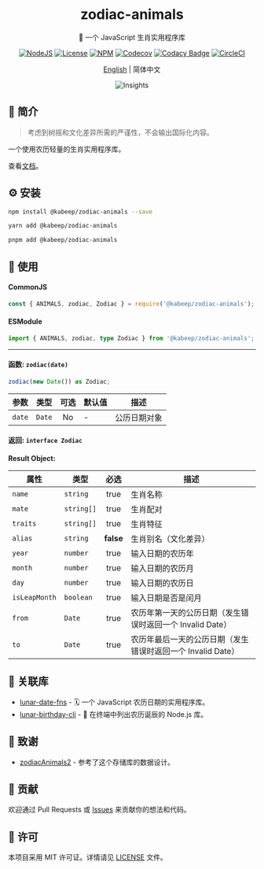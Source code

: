 <div align="center">

<h1>zodiac-animals</h1>

🐼 一个 JavaScript 生肖实用程序库

[![NodeJS][node-image]][node-url]
[![License][license-image]][license-url]
[![NPM][npm-image]][npm-url]
[![Codecov][codecov-image]][codecov-url]
[![Codacy Badge][codacy-image]][codacy-url]
[![CircleCI][circleci-image]][circleci-url]

[English][en-us-url] | 简体中文

![Insights][insights-url]

</div>

## 📖 简介

> 考虑到树摇和文化差异所需的严谨性，不会输出国际化内容。

一个使用农历轻量的生肖实用程序库。

查看[文档][docs-url]。

## ⚙️ 安装

```bash
npm install @kabeep/zodiac-animals --save
```

```bash
yarn add @kabeep/zodiac-animals
```

```bash
pnpm add @kabeep/zodiac-animals
```

## 🚀 使用

#### CommonJS

```typescript
const { ANIMALS, zodiac, Zodiac } = require('@kabeep/zodiac-animals');
```

#### ESModule

```typescript
import { ANIMALS, zodiac, type Zodiac } from '@kabeep/zodiac-animals';
```

---

#### 函数: `zodiac(date)`

```typescript
zodiac(new Date()) as Zodiac;
```

| 参数     | 类型     | 可选 | 默认值 | 描述     |
|--------|--------|:--:|-----|--------|
| `date` | `Date` | No | -   | 公历日期对象 |

#### 返回: `interface Zodiac`

**Result Object:**

| 属性            | 类型         |    必选     | 描述                                   |
|---------------|------------|:---------:|--------------------------------------|
| `name`        | `string`   |   true    | 生肖名称                                 |
| `mate`        | `string[]` |   true    | 生肖配对                                 |
| `traits`      | `string[]` |   true    | 生肖特征                                 |
| `alias`       | `string`   | **false** | 生肖别名（文化差异）                           |
| `year`        | `number`   |   true    | 输入日期的农历年                             |
| `month`       | `number`   |   true    | 输入日期的农历月                             |
| `day`         | `number`   |   true    | 输入日期的农历日                             |
| `isLeapMonth` | `boolean`  |   true    | 输入日期是否是闰月                            |
| `from`        | `Date`     |   true    | 农历年第一天的公历日期（发生错误时返回一个 Invalid Date）  |
| `to`          | `Date`     |   true    | 农历年最后一天的公历日期（发生错误时返回一个 Invalid Date） |

## 🔗 关联库

- [lunar-date-fns][lunar-date-fns-url] - 🗓️ 一个 JavaScript 农历日期的实用程序库。
- [lunar-birthday-cli][lunar-birthday-cli-url] - 🎂 在终端中列出农历诞辰的 Node.js 库。

## 🏅 致谢

- [zodiacAnimals2][credits-url] - 参考了这个存储库的数据设计。

## 🤝 贡献

欢迎通过 Pull Requests 或 [Issues](https://github.com/kabeep/lunar-date-fns/issues) 来贡献你的想法和代码。

## 📄 许可

本项目采用 MIT 许可证。详情请见 [LICENSE](LICENSE) 文件。


[node-image]: https://img.shields.io/node/v/%40kabeep%2Fzodiac-animals?color=lightseagreen
[node-url]: https://nodejs.org/docs/latest/api/

[npm-image]: https://img.shields.io/npm/d18m/%40kabeep%2Fzodiac-animals?color=cornflowerblue
[npm-url]: https://www.npmjs.com/package/@kabeep/zodiac-animals

[codecov-image]: https://codecov.io/gh/kabeep/zodiac-animals/graph/badge.svg?token=SN18SFJw3N
[codecov-url]: https://codecov.io/gh/kabeep/zodiac-animals

[codacy-image]: https://app.codacy.com/project/badge/Grade/f9ecd4622c104d4eb0d6f1a5e289e8fe
[codacy-url]: https://app.codacy.com/gh/kabeep/zodiac-animals/dashboard?utm_source=gh&utm_medium=referral&utm_content=&utm_campaign=Badge_grade

[circleci-image]: https://dl.circleci.com/status-badge/img/gh/kabeep/zodiac-animals/tree/master.svg?style=shield
[circleci-url]: https://dl.circleci.com/status-badge/redirect/gh/kabeep/zodiac-animals/tree/master

[insights-url]: https://repobeats.axiom.co/api/embed/587b7e5e404afd72869d684be271f8ca28f350ef.svg "Repobeats analytics image"

[docs-url]: https://kabeep.github.io/zodiac-animals
[issues-url]: https://github.com/kabeep/zodiac-animals/issues

[license-image]: https://img.shields.io/github/license/kabeep/zodiac-animals?color=slateblue
[license-url]: LICENSE

[en-us-url]: README.md
[zh-cn-url]: README.zh-CN.md

[lunar-date-fns-url]: https://github.com/kabeep/lunar-date-fns
[lunar-birthday-cli-url]: https://github.com/kabeep/lunar-birthday-cli
[credits-url]: https://github.com/davisnatalie/zodiacAnimals2

